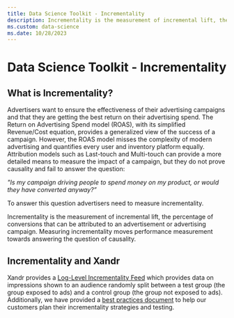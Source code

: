 ```yaml
---
title: Data Science Toolkit - Incrementality
description: Incrementality is the measurement of incremental lift, the percentage of conversions that can be attributed to an advertisement or advertising campaign.
ms.custom: data-science
ms.date: 10/28/2023
---
```



# Data Science Toolkit - Incrementality

## What is Incrementality?

Advertisers want to ensure the effectiveness of their advertising
campaigns and that they are getting the best return on their advertising
spend. The Return on Advertising Spend model (ROAS), with its simplified
Revenue/Cost equation, provides a generalized view of the success of a
campaign. However, the ROAS model misses the complexity of modern
advertising and quantifies every user and inventory platform equally.
Attribution models such as Last-touch and Multi-touch can provide a more
detailed means to measure the impact of a campaign, but they do not
prove causality and fail to answer the question: 

*"Is my campaign driving people to spend money on my product, or would
they have converted anyway?”*

To answer this question advertisers need to measure incrementality.

Incrementality is the measurement of incremental lift, the percentage of
conversions that can be attributed to an advertisement or advertising
campaign. Measuring incrementality moves performance measurement towards
answering the question of causality.

## Incrementality and Xandr

Xandr provides a [Log-Level Incrementality Feed](log-level-incrementality-feed.md)
 which provides data on impressions shown to an
audience randomly split between a test group (the group exposed to ads)
and a control group (the group not exposed to ads). Additionally, we
have provided a [best practices document](incrementality-and-xandr.md) 
 to help our customers plan their incrementality strategies
and testing. 







